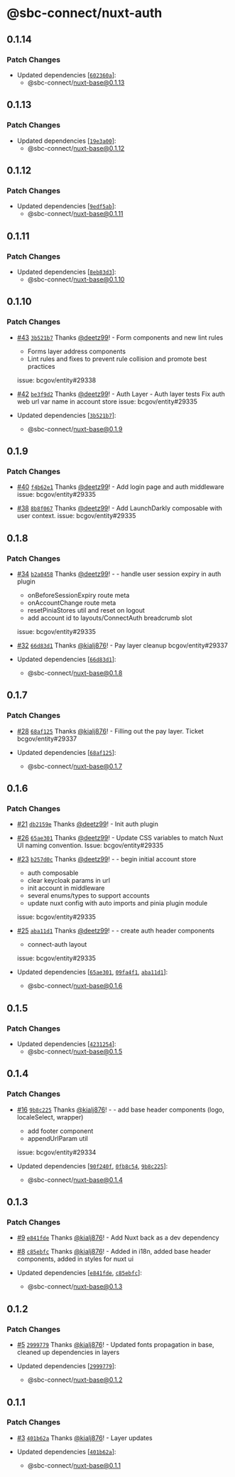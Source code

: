 # @sbc-connect/nuxt-auth

## 0.1.14

### Patch Changes

- Updated dependencies [[`602360a`](https://github.com/bcgov/connect-nuxt/commit/602360a628742ffe8957209bbe38eff1663a0851)]:
  - @sbc-connect/nuxt-base@0.1.13

## 0.1.13

### Patch Changes

- Updated dependencies [[`19e3a00`](https://github.com/bcgov/connect-nuxt/commit/19e3a00a8350f8f02f674d10e1d572c909ad90c5)]:
  - @sbc-connect/nuxt-base@0.1.12

## 0.1.12

### Patch Changes

- Updated dependencies [[`9edf5ab`](https://github.com/bcgov/connect-nuxt/commit/9edf5ab6c4c7598f661e8ea713e6a60b390105c1)]:
  - @sbc-connect/nuxt-base@0.1.11

## 0.1.11

### Patch Changes

- Updated dependencies [[`8eb83d3`](https://github.com/bcgov/connect-nuxt/commit/8eb83d3e4d0af392f3e7ca8661020e6ae3f4cc7d)]:
  - @sbc-connect/nuxt-base@0.1.10

## 0.1.10

### Patch Changes

- [#43](https://github.com/bcgov/connect-nuxt/pull/43) [`3b521b7`](https://github.com/bcgov/connect-nuxt/commit/3b521b70bf1a0cc5a0feea63a825ef5544347aa8) Thanks [@deetz99](https://github.com/deetz99)! - Form components and new lint rules

  - Forms layer address components
  - Lint rules and fixes to prevent rule collision and promote best practices

  issue: bcgov/entity#29338

- [#42](https://github.com/bcgov/connect-nuxt/pull/42) [`be3f9d2`](https://github.com/bcgov/connect-nuxt/commit/be3f9d2eb93e8bd6da134e69ff1de4676b8c21f9) Thanks [@deetz99](https://github.com/deetz99)! - Auth Layer - Auth layer tests
  Fix auth web url var name in account store issue: bcgov/entity#29335
- Updated dependencies [[`3b521b7`](https://github.com/bcgov/connect-nuxt/commit/3b521b70bf1a0cc5a0feea63a825ef5544347aa8)]:
  - @sbc-connect/nuxt-base@0.1.9

## 0.1.9

### Patch Changes

- [#40](https://github.com/bcgov/connect-nuxt/pull/40) [`f4b62e1`](https://github.com/bcgov/connect-nuxt/commit/f4b62e19570ed062399ce7d23ce07abcf682285f) Thanks [@deetz99](https://github.com/deetz99)! - Add login page and auth middleware issue: bcgov/entity#29335

- [#38](https://github.com/bcgov/connect-nuxt/pull/38) [`8b8f067`](https://github.com/bcgov/connect-nuxt/commit/8b8f067aba4cda2cd2cd8de5c6f74ccc24eaf822) Thanks [@deetz99](https://github.com/deetz99)! - Add LaunchDarkly composable with user context. issue: bcgov/entity#29335

## 0.1.8

### Patch Changes

- [#34](https://github.com/bcgov/connect-nuxt/pull/34) [`b2a0458`](https://github.com/bcgov/connect-nuxt/commit/b2a04587d5408d213d463ef6161b701ca597ef86) Thanks [@deetz99](https://github.com/deetz99)! - - handle user session expiry in auth plugin

  - onBeforeSessionExpiry route meta
  - onAccountChange route meta
  - resetPiniaStores util and reset on logout
  - add account id to layouts/ConnectAuth breadcrumb slot

  issue: bcgov/entity#29335

- [#32](https://github.com/bcgov/connect-nuxt/pull/32) [`66d83d1`](https://github.com/bcgov/connect-nuxt/commit/66d83d14b2ec7950057dd39a4d876a8c4096923f) Thanks [@kialj876](https://github.com/kialj876)! - Pay layer cleanup bcgov/entity#29337

- Updated dependencies [[`66d83d1`](https://github.com/bcgov/connect-nuxt/commit/66d83d14b2ec7950057dd39a4d876a8c4096923f)]:
  - @sbc-connect/nuxt-base@0.1.8

## 0.1.7

### Patch Changes

- [#28](https://github.com/bcgov/connect-nuxt/pull/28) [`68af125`](https://github.com/bcgov/connect-nuxt/commit/68af1259b87846f42010026977411481e53ca8fb) Thanks [@kialj876](https://github.com/kialj876)! - Filling out the pay layer. Ticket bcgov/entity#29337

- Updated dependencies [[`68af125`](https://github.com/bcgov/connect-nuxt/commit/68af1259b87846f42010026977411481e53ca8fb)]:
  - @sbc-connect/nuxt-base@0.1.7

## 0.1.6

### Patch Changes

- [#21](https://github.com/bcgov/connect-nuxt/pull/21) [`db2159e`](https://github.com/bcgov/connect-nuxt/commit/db2159ebc4b310c1c24986ca8ef85b5435fd50c8) Thanks [@deetz99](https://github.com/deetz99)! - Init auth plugin

- [#26](https://github.com/bcgov/connect-nuxt/pull/26) [`65ae301`](https://github.com/bcgov/connect-nuxt/commit/65ae301972b39cfed8550e49c1209133674528a4) Thanks [@deetz99](https://github.com/deetz99)! - Update CSS variables to match Nuxt UI naming convention. Issue: bcgov/entity#29335

- [#23](https://github.com/bcgov/connect-nuxt/pull/23) [`b257d0c`](https://github.com/bcgov/connect-nuxt/commit/b257d0c874138e56ae0b5d79ec6e5a7b30acec8b) Thanks [@deetz99](https://github.com/deetz99)! - - begin initial account store

  - auth composable
  - clear keycloak params in url
  - init account in middleware
  - several enums/types to support accounts
  - update nuxt config with auto imports and pinia plugin module

  issue: bcgov/entity#29335

- [#25](https://github.com/bcgov/connect-nuxt/pull/25) [`aba11d1`](https://github.com/bcgov/connect-nuxt/commit/aba11d1303ab1b19b3a51c27959766c4ee0cd5d8) Thanks [@deetz99](https://github.com/deetz99)! - - create auth header components

  - connect-auth layout

  issue: bcgov/entity#29335

- Updated dependencies [[`65ae301`](https://github.com/bcgov/connect-nuxt/commit/65ae301972b39cfed8550e49c1209133674528a4), [`09fa4f1`](https://github.com/bcgov/connect-nuxt/commit/09fa4f1b4b2c65d189a6477c9c5f2d44607b543d), [`aba11d1`](https://github.com/bcgov/connect-nuxt/commit/aba11d1303ab1b19b3a51c27959766c4ee0cd5d8)]:
  - @sbc-connect/nuxt-base@0.1.6

## 0.1.5

### Patch Changes

- Updated dependencies [[`4231254`](https://github.com/bcgov/connect-nuxt/commit/42312540f5eec65f5d3979d5492bdfaa9bb0b079)]:
  - @sbc-connect/nuxt-base@0.1.5

## 0.1.4

### Patch Changes

- [#16](https://github.com/bcgov/connect-nuxt/pull/16) [`9b8c225`](https://github.com/bcgov/connect-nuxt/commit/9b8c225a011e3c89c9b490e93a554f55a4e29b78) Thanks [@kialj876](https://github.com/kialj876)! - - add base header components (logo, localeSelect, wrapper)

  - add footer component
  - appendUrlParam util

  issue: bcgov/entity#29334

- Updated dependencies [[`90f240f`](https://github.com/bcgov/connect-nuxt/commit/90f240fd789a5286ded5df710bddd6dc953bcba5), [`0fb8c54`](https://github.com/bcgov/connect-nuxt/commit/0fb8c54e059d78b246b80a03f049d075b7bbcf72), [`9b8c225`](https://github.com/bcgov/connect-nuxt/commit/9b8c225a011e3c89c9b490e93a554f55a4e29b78)]:
  - @sbc-connect/nuxt-base@0.1.4

## 0.1.3

### Patch Changes

- [#9](https://github.com/bcgov/connect-nuxt/pull/9) [`e841fde`](https://github.com/bcgov/connect-nuxt/commit/e841fde27630d63efb2c152cd78d92b1193d1d5e) Thanks [@kialj876](https://github.com/kialj876)! - Add Nuxt back as a dev dependency

- [#8](https://github.com/bcgov/connect-nuxt/pull/8) [`c85ebfc`](https://github.com/bcgov/connect-nuxt/commit/c85ebfc879e19cce307b109c9d38044f71f482d2) Thanks [@kialj876](https://github.com/kialj876)! - Added in i18n, added base header components, added in styles for nuxt ui

- Updated dependencies [[`e841fde`](https://github.com/bcgov/connect-nuxt/commit/e841fde27630d63efb2c152cd78d92b1193d1d5e), [`c85ebfc`](https://github.com/bcgov/connect-nuxt/commit/c85ebfc879e19cce307b109c9d38044f71f482d2)]:
  - @sbc-connect/nuxt-base@0.1.3

## 0.1.2

### Patch Changes

- [#5](https://github.com/bcgov/connect-nuxt/pull/5) [`2999779`](https://github.com/bcgov/connect-nuxt/commit/29997796bd3908b2c5ba04319b26cbb00bffe0fc) Thanks [@kialj876](https://github.com/kialj876)! - Updated fonts propagation in base, cleaned up dependencies in layers

- Updated dependencies [[`2999779`](https://github.com/bcgov/connect-nuxt/commit/29997796bd3908b2c5ba04319b26cbb00bffe0fc)]:
  - @sbc-connect/nuxt-base@0.1.2

## 0.1.1

### Patch Changes

- [#3](https://github.com/bcgov/connect-nuxt/pull/3) [`401b62a`](https://github.com/bcgov/connect-nuxt/commit/401b62a465c338cb745c14db645797ffaac1ddab) Thanks [@kialj876](https://github.com/kialj876)! - Layer updates

- Updated dependencies [[`401b62a`](https://github.com/bcgov/connect-nuxt/commit/401b62a465c338cb745c14db645797ffaac1ddab)]:
  - @sbc-connect/nuxt-base@0.1.1
